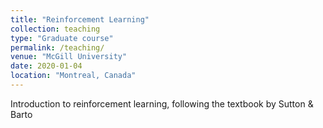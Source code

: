 ```yaml
---
title: "Reinforcement Learning"
collection: teaching
type: "Graduate course"
permalink: /teaching/
venue: "McGill University"
date: 2020-01-04
location: "Montreal, Canada"
---
```


Introduction to reinforcement learning, following the textbook by Sutton & Barto
